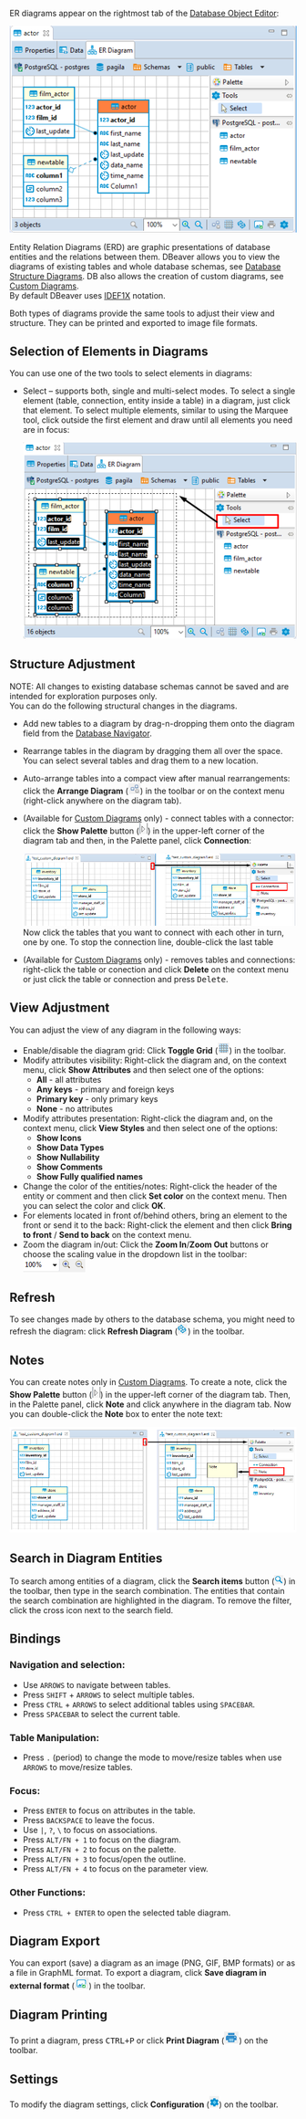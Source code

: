 ER diagrams appear on the rightmost tab of the [Database Object Editor](Database-Object-Editor):

![](images/ug/ER-Diagrams-Editor.png)

Entity Relation Diagrams (ERD) are graphic presentations of database entities and the relations between them. DBeaver allows you to view the diagrams of existing tables and whole database schemas, see [Database Structure Diagrams](Database-Structure-Diagrams). DB also allows the creation of custom diagrams, see
[Custom Diagrams](Custom-Diagrams).  
By default DBeaver uses [IDEF1X](https://en.wikipedia.org/wiki/IDEF1X) notation.

Both types of diagrams provide the same tools to adjust their view and structure. They can be printed and exported to image file formats.

## Selection of Elements in Diagrams
You can use one of the two tools to select elements in diagrams:
* Select – supports both, single and multi-select modes. To select a single element (table, connection, entity inside a table) in a diagram, just click that element. To select multiple elements, similar to using the Marquee tool, click outside the first element and draw until all elements you need are in focus:  

  ![](images/ug/ERD-Select-tool.png)
  
## Structure Adjustment
NOTE: All changes to existing database schemas cannot be saved and are intended for exploration purposes only.  
You can do the following structural changes in the diagrams.
*  Add new tables to a diagram by drag-n-dropping them onto the diagram field from the [Database Navigator](Database-Navigator).
*  Rearrange tables in the diagram by dragging them all over the space. You can select several tables and drag them to a new location.
*  Auto-arrange tables into a compact view after manual rearrangements: click the **Arrange Diagram** (![](images/ug/Arrange-diagrams.png)) in the toolbar or on the context menu (right-click anywhere on the diagram tab).
*  (Available for [Custom Diagrams](Custom-Diagrams) only) - connect tables with a connector: click the **Show Palette** button (![](images/ug/Show-pallette-icon.png)) in the upper-left corner of the diagram tab and then, in the Palette panel, click **Connection**:

   ![](images/ug/ERD-Connections.png)
   Now click the tables that you want to connect with each other in turn, one by one. To stop the connection line, double-click the last table
*  (Available for [Custom Diagrams](Custom-Diagrams) only) - removes tables and connections: right-click the table or conection and click **Delete** on the context menu or just click the table or connection and press <kbd>Delete</kbd>.

## View Adjustment
You can adjust the view of any diagram in the following ways:
* Enable/disable the diagram grid: Click **Toggle Grid** (![](images/ug/Toggle-grid.png)) in the toolbar.
* Modify attributes visibility: Right-click the diagram and, on the context menu, click **Show Attributes** and then select one of the options:
  - **All** - all attributes  
  - **Any keys** - primary and foreign keys  
  - **Primary key** - only primary keys  
  - **None** - no attributes  
* Modify attributes presentation: Right-click the diagram and, on the context menu, click **View Styles** and then select one of the options:
  - **Show Icons**
  - **Show Data Types**
  - **Show Nullability**
  - **Show Comments**
  - **Show Fully qualified names**
* Change the color of the entities/notes: Right-click the header of the entity or comment and then click **Set color** on the context menu. Then you can select the color and click **OK**. 
* For elements located in front of/behind others, bring an element to the front or send it to the back: Right-click the element and then click **Bring to front** / **Send to back** on the context menu.
* Zoom the diagram in/out: Click the **Zoom In**/**Zoom Out** buttons or choose the scaling value in the dropdown list in the toolbar: ![](images/ug/ERD-zoom.png)

## Refresh
To see changes made by others to the database schema, you might need to refresh the diagram: click **Refresh Diagram** (![](images/ug/Refresh-projects-icon.png)) in the toolbar.



## Notes
You can create notes only in [Custom Diagrams](Custom-Diagrams). To create a note, click the **Show Palette** button (![](images/ug/Show-pallette-icon.png)) in the upper-left corner of the diagram tab. Then, in the Palette panel, click **Note** and click anywhere in the diagram tab. Now you can double-click the **Note** box to enter the note text:

![](images/ug/ERD-Notes.png)

## Search in Diagram Entities
To search among entities of a diagram, click the **Search items** button (![](images/ug/Search-icon.png)) in the toolbar, then type in the search combination. The entities that contain the search combination are highlighted in the diagram.
To remove the filter, click the cross icon next to the search field.

## Bindings

### Navigation and selection:

* Use `ARROWS` to navigate between tables.
* Press `SHIFT` + `ARROWS` to select multiple tables.
* Press `CTRL` + `ARROWS` to select additional tables using `SPACEBAR`.
* Press `SPACEBAR` to select the current table.

### Table Manipulation:
* Press `.` (period) to change the mode to move/resize tables when use `ARROWS` to move/resize tables.

### Focus:

* Press `ENTER` to focus on attributes in the table.
* Press `BACKSPACE` to leave the focus.
* Use `|`, `?`, `\` to focus on associations.
* Press `ALT/FN + 1` to focus on the diagram.
* Press `ALT/FN + 2` to focus on the palette.
* Press `ALT/FN + 3` to focus/open the outline.
* Press `ALT/FN + 4` to focus on the parameter view.

### Other Functions:

* Press `CTRL + ENTER` to open the selected table diagram.


## Diagram Export
You can export (save) a diagram as an image (PNG, GIF, BMP formats) or as a file in GraphML format. To export a diagram, click **Save diagram in external format** (![](images/ug/ERD-Export.png)) in the toolbar.

## Diagram Printing
To print a diagram, press <kbd>CTRL+P</kbd> or click **Print Diagram** (![](images/ug/Print-icon.png)) on the toolbar.

## Settings
To modify the diagram settings, click **Configuration** (![](images/ug/Configure-columns-visibility-icon.png)) on the toolbar.
